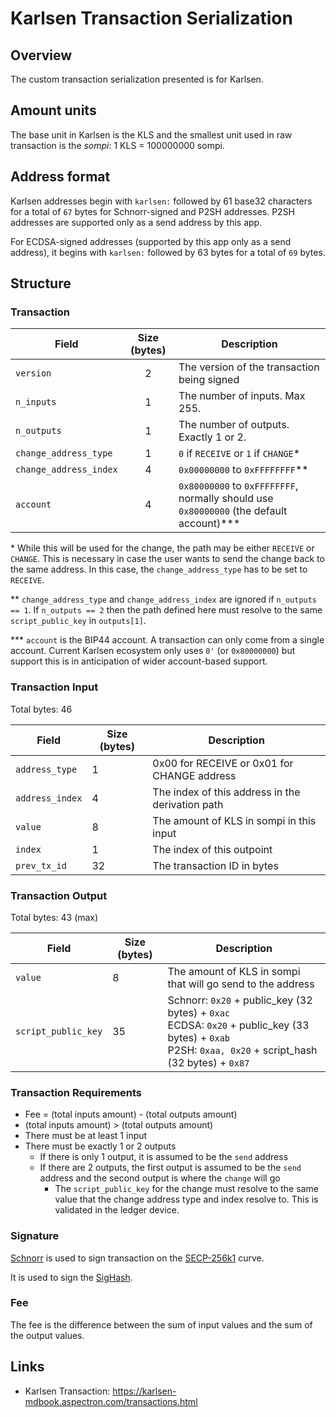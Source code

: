 # Karlsen Transaction Serialization

## Overview

The custom transaction serialization presented is for Karlsen.

## Amount units

The base unit in Karlsen is the KLS and the smallest unit used in raw transaction is the *sompi*: 1 KLS = 100000000 sompi.

## Address format

Karlsen addresses begin with `karlsen:` followed by 61 base32 characters for a total of `67` bytes for Schnorr-signed and P2SH addresses. P2SH addresses are supported only as a send address by this app.

For ECDSA-signed addresses (supported by this app only as a send address), it begins with `karlsen:` followed by 63 bytes for a total of `69` bytes.

## Structure

### Transaction

| Field | Size (bytes) | Description |
| --- | :---: | --- |
| `version` | 2 | The version of the transaction being signed |
| `n_inputs` | 1 | The number of inputs. Max 255.
| `n_outputs` | 1 | The number of outputs. Exactly 1 or 2.
| `change_address_type` | 1 | `0` if `RECEIVE` or `1` if `CHANGE`* |
| `change_address_index` | 4 | `0x00000000` to `0xFFFFFFFF`**|
| `account` | 4 | `0x80000000` to `0xFFFFFFFF`, normally should use `0x80000000` (the default account)***|

\* While this will be used for the change, the path may be either `RECEIVE` or `CHANGE`.
This is necessary in case the user wants to send the change back to the same address.
In this case, the `change_address_type` has to be set to `RECEIVE`.

\*\* `change_address_type` and `change_address_index` are ignored if `n_outputs == 1`. If `n_outputs == 2` then the path defined here must resolve to the same `script_public_key` in `outputs[1]`.

\*\*\* `account` is the BIP44 account. A transaction can only come from a single account. Current Karlsen ecosystem only uses `0'` (or `0x80000000`) but support this is in anticipation of wider account-based support.

### Transaction Input

Total bytes: 46

| Field | Size (bytes) | Description |
| --- | --- | --- |
| `address_type` | 1 | 0x00 for RECEIVE or 0x01 for CHANGE address |
| `address_index` | 4 | The index of this address in the derivation path |
| `value` | 8 | The amount of KLS in sompi in this input |
| `index` | 1 | The index of this outpoint |
| `prev_tx_id` | 32 | The transaction ID in bytes |
<!--
| `sequence` | 8 | The sequence number of this input |
| `sig_op_count` | 1 | The sig op count. Usually `1` |
-->

### Transaction Output

Total bytes: 43 (max)

| Field | Size (bytes) | Description |
| --- | --- | --- |
| `value` | 8 | The amount of KLS in sompi that will go send to the address |
| `script_public_key` | 35 | Schnorr: `0x20` + public_key (32 bytes) + `0xac` <br/> ECDSA: `0x20` + public_key (33 bytes) + `0xab` <br/> P2SH: `0xaa, 0x20` + script_hash (32 bytes) + `0x87` |

### Transaction Requirements
- Fee = (total inputs amount) - (total outputs amount)
- (total inputs amount) > (total outputs amount)
- There must be at least 1 input
- There must be exactly 1 or 2 outputs
  - If there is only 1 output, it is assumed to be the `send` address
  - If there are 2 outputs, the first output is assumed to be the `send` address and the second output is where the `change` will go
    - The `script_public_key` for the change must resolve to the same value that the change address type and index resolve to. This is validated in the ledger device.

### Signature

[Schnorr](https://github.com/bitcoin/bips/blob/master/bip-0340.mediawiki) is used to sign transaction on the [SECP-256k1](https://www.secg.org/sec2-v2.pdf#subsubsection.2.4.1) curve.

It is used to sign the [SigHash](https://karlsen-mdbook.aspectron.com/transactions/sighashes.html).

### Fee

The fee is the difference between the sum of input values and the sum of the output values.

## Links

- Karlsen Transaction: https://karlsen-mdbook.aspectron.com/transactions.html
